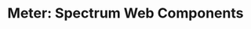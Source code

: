 ---
layout: examples.njk
title: 'Meter: Spectrum Web Components'
displayName: Meter
componentName: meter
componentHeading: sp-meter
tags:
- component-examples
---